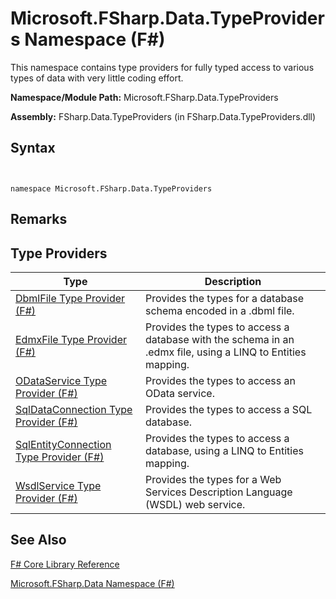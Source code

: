 # Microsoft.FSharp.Data.TypeProviders Namespace (F#)

This namespace contains type providers for fully typed access to various types of data with very little coding effort.

**Namespace/Module Path:** Microsoft.FSharp.Data.TypeProviders

**Assembly:** FSharp.Data.TypeProviders (in FSharp.Data.TypeProviders.dll)


## Syntax


```


namespace Microsoft.FSharp.Data.TypeProviders

```



## Remarks

## Type Providers


|Type|Description|
|----|-----------|
|[DbmlFile Type Provider &#40;F&#35;&#41;](DbmlFile-Type-Provider-%5BFSharp%5D.md)|Provides the types for a database schema encoded in a .dbml file.|
|[EdmxFile Type Provider &#40;F&#35;&#41;](EdmxFile-Type-Provider-%5BFSharp%5D.md)|Provides the types to access a database with the schema in an .edmx file, using a LINQ to Entities mapping.|
|[ODataService Type Provider &#40;F&#35;&#41;](ODataService-Type-Provider-%5BFSharp%5D.md)|Provides the types to access an OData service.|
|[SqlDataConnection Type Provider &#40;F&#35;&#41;](SqlDataConnection-Type-Provider-%5BFSharp%5D.md)|Provides the types to access a SQL database.|
|[SqlEntityConnection Type Provider &#40;F&#35;&#41;](SqlEntityConnection-Type-Provider-%5BFSharp%5D.md)|Provides the types to access a database, using a LINQ to Entities mapping.|
|[WsdlService Type Provider &#40;F&#35;&#41;](WsdlService-Type-Provider-%5BFSharp%5D.md)|Provides the types for a Web Services Description Language (WSDL) web service.|

## See Also
[F&#35; Core Library Reference](FSharp-Core-Library-Reference.md)

[Microsoft.FSharp.Data Namespace &#40;F&#35;&#41;](Microsoft.FSharp.Data-Namespace-%5BFSharp%5D.md)

